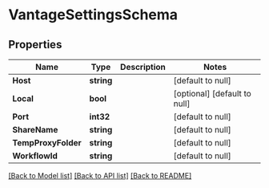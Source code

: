 # VantageSettingsSchema

## Properties
Name | Type | Description | Notes
------------ | ------------- | ------------- | -------------
**Host** | **string** |  | [default to null]
**Local** | **bool** |  | [optional] [default to null]
**Port** | **int32** |  | [default to null]
**ShareName** | **string** |  | [default to null]
**TempProxyFolder** | **string** |  | [default to null]
**WorkflowId** | **string** |  | [default to null]

[[Back to Model list]](../README.md#documentation-for-models) [[Back to API list]](../README.md#documentation-for-api-endpoints) [[Back to README]](../README.md)


